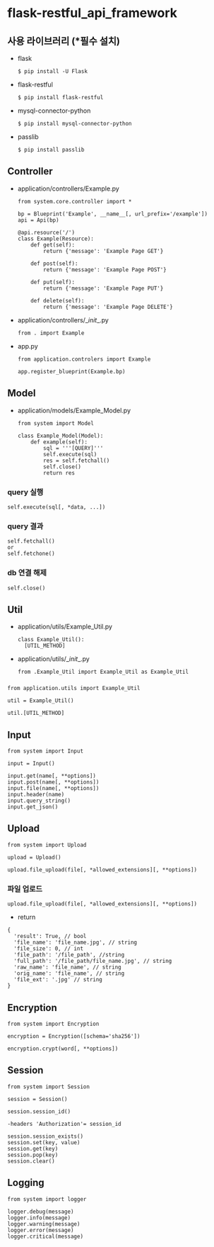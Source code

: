 # flask-restful_api_framework

## 사용 라이브러리 (*필수 설치)
* flask
  ```
  $ pip install -U Flask
  ```
* flask-restful
  ```
  $ pip install flask-restful
  ```
* mysql-connector-python
  ```
  $ pip install mysql-connector-python
  ```
* passlib
  ```
  $ pip install passlib
  ```

## Controller
* application/controllers/Example.py
  ```
  from system.core.controller import *

  bp = Blueprint('Example', __name__[, url_prefix='/example'])
  api = Api(bp)

  @api.resource('/')
  class Example(Resource):
      def get(self):
          return {'message': 'Example Page GET'}

      def post(self):
          return {'message': 'Example Page POST'}

      def put(self):
          return {'message': 'Example Page PUT'}

      def delete(self):
          return {'message': 'Example Page DELETE'}
  ```
* application/controllers/\__init__.py
  ```
  from . import Example
  ```
* app.py
  ```
  from application.controlers import Example

  app.register_blueprint(Example.bp)
  ```

## Model
* application/models/Example_Model.py
  ```
  from system import Model

  class Example_Model(Model):
      def example(self):
          sql = '''[QUERY]'''
          self.execute(sql)
          res = self.fetchall()
          self.close()
          return res
  ```
### query 실행
  ```
  self.execute(sql[, *data, ...])
  ```
### query 결과
  ```
  self.fetchall()
  or
  self.fetchone()
  ```
### db 연결 해제
  ```
  self.close()
  ```

## Util
* application/utils/Example_Util.py
  ```
  class Example_Util():
    [UTIL_METHOD]
  ```
* application/utils/\__init__.py
  ```
  from .Example_Util import Example_Util as Example_Util
  ```
###
  ```
  from application.utils import Example_Util

  util = Example_Util()

  util.[UTIL_METHOD]
  ```

## Input
  ```
  from system import Input

  input = Input()

  input.get(name[, **options])
  input.post(name[, **options])
  input.file(name[, **options])
  input.header(name)
  input.query_string()
  input.get_json()
  ```

## Upload
  ```
  from system import Upload

  upload = Upload()

  upload.file_upload(file[, *allowed_extensions][, **options])
  ```
### 파일 업로드
  ```
  upload.file_upload(file[, *allowed_extensions][, **options])
  ```
  * return
  ```
  {
    'result': True, // bool
    'file_name': 'file_name.jpg', // string
    'file_size': 0, // int
    'file_path': '/file_path', //string
    'full_path': '/file_path/file_name.jpg', // string
    'raw_name': 'file_name', // string
    'orig_name': 'file_name', // string
    'file_ext': '.jpg' // string
  }
  ```

## Encryption
  ```
  from system import Encryption

  encryption = Encryption([schema='sha256'])

  encryption.crypt(word[, **options])
  ```

## Session
  ```
  from system import Session

  session = Session()

  session.session_id()

  -headers 'Authorization'= session_id

  session.session_exists()
  session.set(key, value)
  session.get(key)
  session.pop(key)
  session.clear()
  ```

## Logging
  ```
  from system import logger

  logger.debug(message)
  logger.info(message)
  logger.warning(message)
  logger.error(message)
  logger.critical(message)
  ```